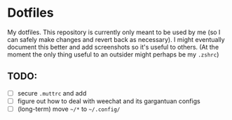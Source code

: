 # Dotfiles

My dotfiles. This repository is currently only meant to be used by me (so I can safely make changes and revert back as necessary). I might eventually document this better and add screenshots so it's useful to others. (At the moment the only thing useful to an outsider might perhaps be my `.zshrc`)

## TODO:
- [ ] secure `.muttrc` and add
- [ ] figure out how to deal with weechat and its gargantuan configs
- [ ] (long-term) move `~/*` to `~/.config/`
